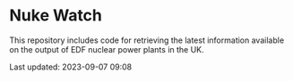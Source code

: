 # Nuke Watch

This repository includes code for retrieving the latest information available on the output of EDF nuclear power plants in the UK.

Last updated: 2023-09-07 09:08